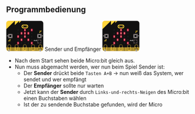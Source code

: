 ## Programmbedienung
<img width="20%" src="https://github.com/dlpl-mb/baa_morse_code_01/blob/master/images/robi_mb.png?raw=1">  Sender und Empfänger <img width="20%" src="https://github.com/dlpl-mb/baa_morse_code_01/blob/master/images/robi_mb.png?raw=1">

* Nach dem Start sehen beide Micro:bit gleich aus.
* Nun muss abgemacht werden, wer nun beim Spiel Sender ist:
	* Der **Sender** drückt beide `Tasten A+B` -> nun weiß das System, wer sendet und wer empfängt
	* Der **Empfänger** sollte nur warten
	* Jetzt kann der **Sender** durch `Links-und-rechts-Neigen` des Micro:bit einen Buchstaben wählen
	* Ist der zu sendende Buchstabe gefunden, wird der Micro







<!--stackedit_data:
eyJoaXN0b3J5IjpbMTE2OTYwNTgxNCwtMTUwMzE3MjQyMSwtMj
AzNTg1NTkxMywtMTMxMTMwMjc5NF19
-->